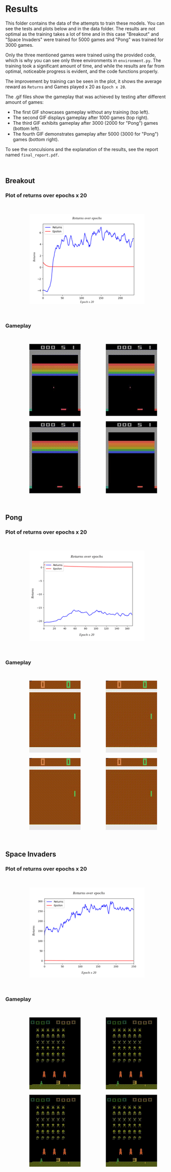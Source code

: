 # Results

This folder contains the data of the attempts to train these models. You can see the tests and plots below and in the data folder. The results are not optimal as the training takes a lot of time and in this case "Breakout" and "Space Invaders" were trained for 5000 games and "Pong" was trained for 3000 games.

Only the three mentioned games were trained using the provided code, which is why you can see only three environments in `environment.py`. The training took a significant amount of time, and while the results are far from optimal, noticeable progress is evident, and the code functions properly.

The improvement by training can be seen in the plot, it shows the average reward as `Returns` and Games played x 20 as `Epoch x 20`.

The .gif files show the gameplay that was achieved by testing after different amount of games:

* The first GIF showcases gameplay without any training (top left).
* The second GIF displays gameplay after 1000 games (top right).
* The third GIF exhibits gameplay after 3000 (2000 for "Pong") games (bottom left).
* The fourth GIF demonstrates gameplay after 5000 (3000 for "Pong") games (bottom right).

To see the conculsions and the explanation of the results, see the report named `final_report.pdf`.

<br/>

## Breakout

### Plot of returns over epochs x 20

<br/>

&nbsp;&nbsp;&nbsp;&nbsp;&nbsp;&nbsp;&nbsp;&nbsp;&nbsp;&nbsp;&nbsp;&nbsp;&nbsp;&nbsp;&nbsp;&nbsp;&nbsp;&nbsp; ![text](/results/data/breakout/breakout_plot.png)

<br/>

### Gameplay

<br/>

&nbsp;&nbsp;&nbsp;&nbsp;&nbsp;&nbsp;&nbsp;&nbsp;&nbsp;&nbsp;&nbsp;&nbsp;&nbsp;&nbsp;&nbsp;&nbsp;&nbsp;&nbsp; ![](/results/data/breakout/breakout_0.gif) &nbsp;&nbsp;&nbsp;&nbsp;&nbsp;&nbsp;&nbsp;&nbsp;&nbsp;&nbsp;&nbsp;&nbsp;&nbsp;&nbsp;&nbsp;&nbsp;&nbsp;&nbsp; ![](/results/data/breakout/breakout_1000.gif)

&nbsp;&nbsp;&nbsp;&nbsp;&nbsp;&nbsp;&nbsp;&nbsp;&nbsp;&nbsp;&nbsp;&nbsp;&nbsp;&nbsp;&nbsp;&nbsp;&nbsp;&nbsp; ![](/results/data/breakout/breakout_3000.gif) &nbsp;&nbsp;&nbsp;&nbsp;&nbsp;&nbsp;&nbsp;&nbsp;&nbsp;&nbsp;&nbsp;&nbsp;&nbsp;&nbsp;&nbsp;&nbsp;&nbsp;&nbsp; ![](/results/data/breakout/breakout_5000.gif)

<br/>

## Pong

### Plot of returns over epochs x 20

<br/>

&nbsp;&nbsp;&nbsp;&nbsp;&nbsp;&nbsp;&nbsp;&nbsp;&nbsp;&nbsp;&nbsp;&nbsp;&nbsp;&nbsp;&nbsp;&nbsp;&nbsp;&nbsp; ![text](/results/data/pong/pong_plot.png)

<br/>

### Gameplay

<br/>

&nbsp;&nbsp;&nbsp;&nbsp;&nbsp;&nbsp;&nbsp;&nbsp;&nbsp;&nbsp;&nbsp;&nbsp;&nbsp;&nbsp;&nbsp;&nbsp;&nbsp;&nbsp; ![](/results/data/pong/pong_0.gif) &nbsp;&nbsp;&nbsp;&nbsp;&nbsp;&nbsp;&nbsp;&nbsp;&nbsp;&nbsp;&nbsp;&nbsp;&nbsp;&nbsp;&nbsp;&nbsp;&nbsp;&nbsp; ![](/results/data/pong/pong_1000.gif)

&nbsp;&nbsp;&nbsp;&nbsp;&nbsp;&nbsp;&nbsp;&nbsp;&nbsp;&nbsp;&nbsp;&nbsp;&nbsp;&nbsp;&nbsp;&nbsp;&nbsp;&nbsp; ![](/results/data/pong/pong_2000.gif) &nbsp;&nbsp;&nbsp;&nbsp;&nbsp;&nbsp;&nbsp;&nbsp;&nbsp;&nbsp;&nbsp;&nbsp;&nbsp;&nbsp;&nbsp;&nbsp;&nbsp;&nbsp; ![](/results/data/pong/pong_3000.gif)

<br/>

## Space Invaders

### Plot of returns over epochs x 20

<br/>

&nbsp;&nbsp;&nbsp;&nbsp;&nbsp;&nbsp;&nbsp;&nbsp;&nbsp;&nbsp;&nbsp;&nbsp;&nbsp;&nbsp;&nbsp;&nbsp;&nbsp;&nbsp; ![text](/results/data/spaceinvaders/spaceinvaders_plot.png)

<br/>

### Gameplay

<br/>

&nbsp;&nbsp;&nbsp;&nbsp;&nbsp;&nbsp;&nbsp;&nbsp;&nbsp;&nbsp;&nbsp;&nbsp;&nbsp;&nbsp;&nbsp;&nbsp;&nbsp;&nbsp; ![](/results/data/spaceinvaders/spaceinvaders_0.gif) &nbsp;&nbsp;&nbsp;&nbsp;&nbsp;&nbsp;&nbsp;&nbsp;&nbsp;&nbsp;&nbsp;&nbsp;&nbsp;&nbsp;&nbsp;&nbsp;&nbsp;&nbsp; ![](/results/data/spaceinvaders/spaceinvaders_1000.gif)

&nbsp;&nbsp;&nbsp;&nbsp;&nbsp;&nbsp;&nbsp;&nbsp;&nbsp;&nbsp;&nbsp;&nbsp;&nbsp;&nbsp;&nbsp;&nbsp;&nbsp;&nbsp; ![](/results/data/spaceinvaders/spaceinvaders_3000.gif) &nbsp;&nbsp;&nbsp;&nbsp;&nbsp;&nbsp;&nbsp;&nbsp;&nbsp;&nbsp;&nbsp;&nbsp;&nbsp;&nbsp;&nbsp;&nbsp;&nbsp;&nbsp; ![](/results/data/spaceinvaders/spaceinvaders_5000.gif)

<br/>